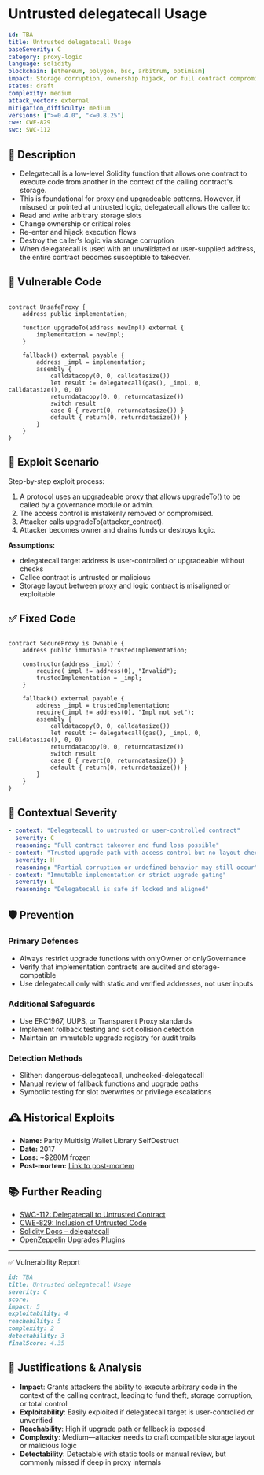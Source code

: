 # Untrusted delegatecall Usage

```YAML
id: TBA
title: Untrusted delegatecall Usage
baseSeverity: C
category: proxy-logic
language: solidity
blockchain: [ethereum, polygon, bsc, arbitrum, optimism]
impact: Storage corruption, ownership hijack, or full contract compromise
status: draft
complexity: medium
attack_vector: external
mitigation_difficulty: medium
versions: [">=0.4.0", "<=0.8.25"]
cwe: CWE-829
swc: SWC-112
```

## 📝 Description

- Delegatecall is a low-level Solidity function that allows one contract to execute code from another in the context of the calling contract's storage. 
- This is foundational for proxy and upgradeable patterns. However, if misused or pointed at untrusted logic, delegatecall allows the callee to:
- Read and write arbitrary storage slots
- Change ownership or critical roles
- Re-enter and hijack execution flows
- Destroy the caller's logic via storage corruption
- When delegatecall is used with an unvalidated or user-supplied address, the entire contract becomes susceptible to takeover.

## 🚨 Vulnerable Code

```solidity

contract UnsafeProxy {
    address public implementation;

    function upgradeTo(address newImpl) external {
        implementation = newImpl;
    }

    fallback() external payable {
        address _impl = implementation;
        assembly {
            calldatacopy(0, 0, calldatasize())
            let result := delegatecall(gas(), _impl, 0, calldatasize(), 0, 0)
            returndatacopy(0, 0, returndatasize())
            switch result
            case 0 { revert(0, returndatasize()) }
            default { return(0, returndatasize()) }
        }
    }
}
```

## 🧪 Exploit Scenario

Step-by-step exploit process:

1. A protocol uses an upgradeable proxy that allows upgradeTo() to be called by a governance module or admin.
2. The access control is mistakenly removed or compromised.
3. Attacker calls upgradeTo(attacker_contract).
4. Attacker becomes owner and drains funds or destroys logic.

**Assumptions:**

- delegatecall target address is user-controlled or upgradeable without checks
- Callee contract is untrusted or malicious
- Storage layout between proxy and logic contract is misaligned or exploitable

## ✅ Fixed Code

```solidity

contract SecureProxy is Ownable {
    address public immutable trustedImplementation;

    constructor(address _impl) {
        require(_impl != address(0), "Invalid");
        trustedImplementation = _impl;
    }

    fallback() external payable {
        address _impl = trustedImplementation;
        require(_impl != address(0), "Impl not set");
        assembly {
            calldatacopy(0, 0, calldatasize())
            let result := delegatecall(gas(), _impl, 0, calldatasize(), 0, 0)
            returndatacopy(0, 0, returndatasize())
            switch result
            case 0 { revert(0, returndatasize()) }
            default { return(0, returndatasize()) }
        }
    }
}
```

## 🧭 Contextual Severity

```yaml
- context: "Delegatecall to untrusted or user-controlled contract"
  severity: C
  reasoning: "Full contract takeover and fund loss possible"
- context: "Trusted upgrade path with access control but no layout checks"
  severity: H
  reasoning: "Partial corruption or undefined behavior may still occur"
- context: "Immutable implementation or strict upgrade gating"
  severity: L
  reasoning: "Delegatecall is safe if locked and aligned"
```

## 🛡️ Prevention

### Primary Defenses

- Always restrict upgrade functions with onlyOwner or onlyGovernance
- Verify that implementation contracts are audited and storage-compatible
- Use delegatecall only with static and verified addresses, not user inputs

### Additional Safeguards

- Use ERC1967, UUPS, or Transparent Proxy standards
- Implement rollback testing and slot collision detection
- Maintain an immutable upgrade registry for audit trails

### Detection Methods

- Slither: dangerous-delegatecall, unchecked-delegatecall
- Manual review of fallback functions and upgrade paths
- Symbolic testing for slot overwrites or privilege escalations

## 🕰️ Historical Exploits

- **Name:** Parity Multisig Wallet Library SelfDestruct
- **Date:** 2017 
- **Loss:** ~$280M frozen 
- **Post-mortem:** [Link to post-mortem](https://paritytech.io/blog/security-alert.html) 
  
## 📚 Further Reading

- [SWC-112: Delegatecall to Untrusted Contract](https://swcregistry.io/docs/SWC-112)
- [CWE-829: Inclusion of Untrusted Code](https://cwe.mitre.org/data/definitions/829.html)
- [Solidity Docs – delegatecall](https://docs.soliditylang.org/en/latest/introduction-to-smart-contracts.html#delegatecall-callcode-and-libraries)
- [OpenZeppelin Upgrades Plugins](https://docs.openzeppelin.com/upgrades-plugins/1.x/) 

---

✅ Vulnerability Report 

```markdown
id: TBA
title: Untrusted delegatecall Usage
severity: C
score:
impact: 5
exploitability: 4
reachability: 5
complexity: 2
detectability: 3
finalScore: 4.35
```

## 📄 Justifications & Analysis

- **Impact**: Grants attackers the ability to execute arbitrary code in the context of the calling contract, leading to fund theft, storage corruption, or total control
- **Exploitability**: Easily exploited if delegatecall target is user-controlled or unverified
- **Reachability**: High if upgrade path or fallback is exposed
- **Complexity**: Medium—attacker needs to craft compatible storage layout or malicious logic
- **Detectability**: Detectable with static tools or manual review, but commonly missed if deep in proxy internals